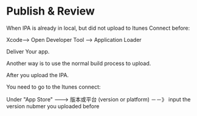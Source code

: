 # Publish & Review

When IPA is already in local, but did not upload to Itunes Connect before:

Xcode--> Open Developer Tool --> Application Loader

Deliver Your app.



Another way is to use the normal build process to upload.



After you upload the IPA.

You need to go to the Itunes connect:

Under "App Store" ---> 版本或平台 (version or platform)  －－》 input the version nubmer you uploaded before
